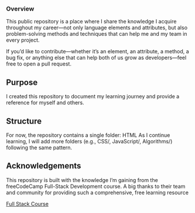 ### Overview

This public repository is a place where I share the knowledge I acquire throughout my career—not only language elements and attributes, but also problem-solving methods and techniques that can help me and my team in every project.

If you’d like to contribute—whether it’s an element, an attribute, a method, a bug fix, or anything else that can help both of us grow as developers—feel free to open a pull request.

## Purpose

I created this repository to document my learning journey and provide a reference for myself and others.

## Structure

For now, the repository contains a single folder: HTML
As I continue learning, I will add more folders (e.g., CSS/, JavaScript/, Algorithms/) following the same pattern.

## Acknowledgements

This repository is built with the knowledge I’m gaining from the freeCodeCamp
 Full-Stack Development course.
A big thanks to their team and community for providing such a comprehensive, free learning resource

[Full Stack Course](https://www.freecodecamp.org/learn/full-stack-developer/)